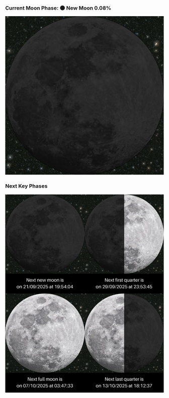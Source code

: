 ### Current Moon Phase: 🌑 New Moon 0.08%
![Moon Phase](moonphase.png)
### Next Key Phases
![Gallery](gallery.png)